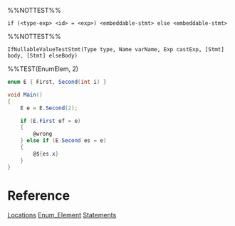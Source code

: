 %%NOTTEST%%
```
if (<type-exp> <id> = <exp>) <embeddable-stmt> else <embeddable-stmt>
```

%%NOTTEST%%
```
IfNullableValueTestStmt(Type type, Name varName, Exp castExp, [Stmt] body, [Stmt] elseBody)
```

%%TEST(EnumElem, 2)
```cs
enum E { First, Second(int i) }

void Main()
{
	E e = E.Second(2);

	if (E.First ef = e)
	{
		@wrong
	} else if (E.Second es = e)
	{
		@${es.x}
	}
}

```


# Reference
[Locations](Locations.md)
[Enum_Element](Enum_Element.md)
[Statements](Statements.md)